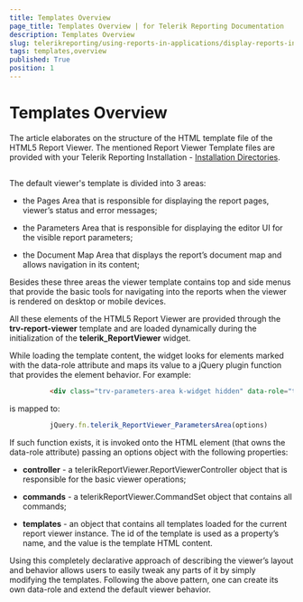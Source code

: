 ```yaml
---
title: Templates Overview
page_title: Templates Overview | for Telerik Reporting Documentation
description: Templates Overview
slug: telerikreporting/using-reports-in-applications/display-reports-in-applications/web-application/html5-report-viewer/customizing/styling-and-appearance/templates-overview
tags: templates,overview
published: True
position: 1
---
```


# Templates Overview



The article elaborates on the structure of the HTML template file of the HTML5 Report Viewer.         The mentioned Report Viewer Template files are provided with your Telerik Reporting Installation -         [Installation Directories](6E821131-83F3-45A4-BB6E-1530223D1E38#directories-and-asemblies).       

## 

The default viewer's template is divided into 3 areas:

* the Pages Area that is responsible for displaying the report pages, viewer’s status and error messages;

* the Parameters Area that is responsible for displaying the editor UI for the visible report parameters;

* the Document Map Area that displays the report’s document map and allows navigation in its content;

Besides these three areas the viewer template contains top and side menus that provide the basic tools for navigating           into the reports when the viewer is rendered on desktop or mobile devices.         

All these elements of the HTML5 Report Viewer are provided through the __trv-report-viewer__            template and are loaded dynamically during the initialization of the __telerik_ReportViewer__  widget.         

While loading the template content, the widget looks for elements marked with the data-role attribute and maps its           value to a jQuery plugin function that provides the element behavior. For example:         

	
````html
          <div class="trv-parameters-area k-widget hidden" data-role="telerik_ReportViewer_ParametersArea"> … </div>
````



is mapped to:

	
````js
          jQuery.fn.telerik_ReportViewer_ParametersArea(options)
````



If such function exists, it is invoked onto the HTML element (that owns the data-role attribute) passing an options object with the following properties:         

* __controller__  - a telerikReportViewer.ReportViewerController object that is responsible for the basic viewer operations;             

* __commands__  - a telerikReportViewer.CommandSet object that contains all commands;             

* __templates__  - an object that contains all templates loaded for the current report viewer instance.               The id of the template is used as a property’s name, and the value is the template HTML content.             

Using this completely declarative approach of describing the viewer’s layout and behavior allows users to easily tweak any parts of it           by simply modifying the templates. Following the above pattern, one can create its own data-role and extend the default viewer behavior.         
